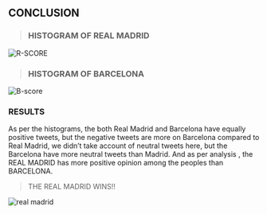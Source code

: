## CONCLUSION



> ### HISTOGRAM OF REAL MADRID

![R-SCORE](https://user-images.githubusercontent.com/86598565/126031177-2ec22864-540a-4b50-baae-5a3b323621e8.jpeg)


> ### HISTOGRAM OF BARCELONA


![B-score](https://user-images.githubusercontent.com/86598565/126031193-9d6eb163-841c-418a-9a52-9ecfb1825dba.jpeg)



### RESULTS

As per the histograms, the both Real Madrid and Barcelona have equally positive tweets, but the negative tweets are more on Barcelona compared to Real Madrid, we didn’t take account of neutral tweets here, but the Barcelona have more neutral tweets than Madrid. And as per analysis , the REAL MADRID has more positive opinion among the peoples than BARCELONA. 


> THE REAL MADRID WINS!!

![real madrid](https://user-images.githubusercontent.com/86598565/126031222-312bc8f5-5ac6-4fda-97f5-e998ad3df562.gif)
